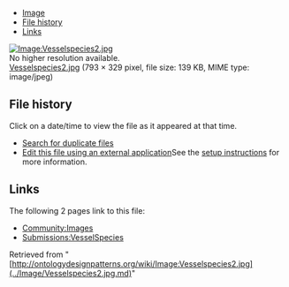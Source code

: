 * [Image](../Image/Vesselspecies2.jpg.md#file)
* [File history](../Image/Vesselspecies2.jpg.md#filehistory)
* [Links](../Image/Vesselspecies2.jpg.md#filelinks)

[![Image:Vesselspecies2.jpg](../../../images/6/67/Vesselspecies2.jpg)](../../../images/6/67/Vesselspecies2.jpg)  
No higher resolution available.  
[Vesselspecies2.jpg](../../../images/6/67/Vesselspecies2.jpg)‎ (793 × 329 pixel, file size: 139 KB, MIME type: image/jpeg)

## File history

Click on a date/time to view the file as it appeared at that time.



  
* [Search for duplicate files](http://ontologydesignpatterns.org/wiki/Special:FileDuplicateSearch/Vesselspecies2.jpg "Special:FileDuplicateSearch/Vesselspecies2.jpg")
* [Edit this file using an external application](http://ontologydesignpatterns.org/wiki/index.php?title=Image:Vesselspecies2.jpg&action=edit&externaledit=true&mode=file "Image:Vesselspecies2.jpg")See the [setup instructions](http://www.mediawiki.org/wiki/Manual:External_editors "http://www.mediawiki.org/wiki/Manual:External_editors") for more information.

## Links



The following 2 pages link to this file:


* [Community:Images](../Community/Images.md "Community:Images")
* [Submissions:VesselSpecies](../Submissions/VesselSpecies.md "Submissions:VesselSpecies")


Retrieved from "[http://ontologydesignpatterns.org/wiki/Image:Vesselspecies2.jpg](../Image/Vesselspecies2.jpg.md)"